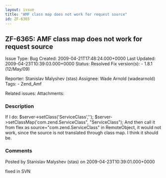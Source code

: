 ```yaml
---
layout: issue
title: "AMF class map does not work for request source"
id: ZF-6365
---
```


ZF-6365: AMF class map does not work for request source
-------------------------------------------------------

 Issue Type: Bug Created: 2009-04-21T17:48:24.000+0000 Last Updated: 2009-04-23T10:39:03.000+0000 Status: Resolved Fix version(s): - 1.8.1 (12/May/09)
 
 Reporter:  Stanislav Malyshev (stas)  Assignee:  Wade Arnold (wadearnold)  Tags: - Zend\_Amf
 
 Related issues: 
 Attachments: 
### Description

If I do: $server->setClass('ServiceClass',''); $server->setClassMap('com.zend.ServiceClass", "ServiceClass"); And then call it from flex as source="com.zend.ServiceClass" in RemoteObject, it would not work, since the source is not translated through class map. I think it should be.

 

 

### Comments

Posted by Stanislav Malyshev (stas) on 2009-04-23T10:39:01.000+0000

fixed in SVN

 

 